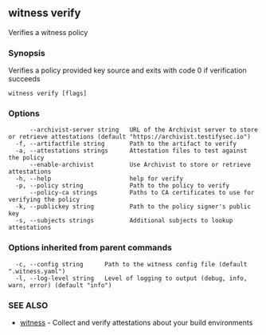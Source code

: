 ## witness verify

Verifies a witness policy

### Synopsis

Verifies a policy provided key source and exits with code 0 if verification succeeds

```
witness verify [flags]
```

### Options

```
      --archivist-server string   URL of the Archivist server to store or retrieve attestations (default "https://archivist.testifysec.io")
  -f, --artifactfile string       Path to the artifact to verify
  -a, --attestations strings      Attestation files to test against the policy
      --enable-archivist          Use Archivist to store or retrieve attestations
  -h, --help                      help for verify
  -p, --policy string             Path to the policy to verify
      --policy-ca strings         Paths to CA certificates to use for verifying the policy
  -k, --publickey string          Path to the policy signer's public key
  -s, --subjects strings          Additional subjects to lookup attestations
```

### Options inherited from parent commands

```
  -c, --config string      Path to the witness config file (default ".witness.yaml")
  -l, --log-level string   Level of logging to output (debug, info, warn, error) (default "info")
```

### SEE ALSO

* [witness](witness.md)	 - Collect and verify attestations about your build environments

